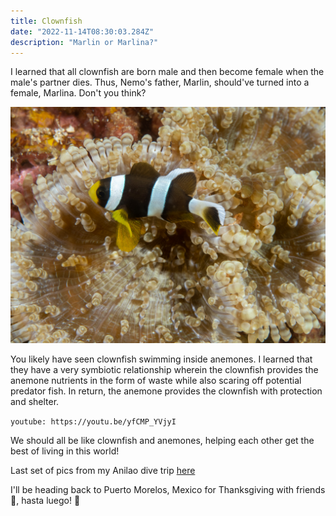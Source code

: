 ```yaml
---
title: Clownfish
date: "2022-11-14T08:30:03.284Z"
description: "Marlin or Marlina?"
---
```


I learned that all clownfish are born male and then become female when the male's partner dies. Thus, Nemo's father, Marlin, should've turned into a female, Marlina. Don't you think?

![clownfish](./clownfish.jpg)

You likely have seen clownfish swimming inside anemones. I learned that they have a very symbiotic relationship wherein the clownfish provides the anemone nutrients in the form of waste while also scaring off potential predator fish. In return, the anemone provides the clownfish with protection and shelter.

`youtube: https://youtu.be/yfCMP_YVjyI`

We should all be like clownfish and anemones, helping each other get the best of living in this world!

Last set of pics from my Anilao dive trip <a href="https://adobe.ly/3UPDOsj" target="_blank">here</a>

I'll be heading back to Puerto Morelos, Mexico for Thanksgiving with friends 🦃, hasta luego! :wave:
